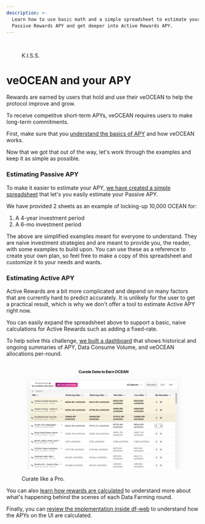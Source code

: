 ```yaml
---
description: >-
  Learn how to use basic math and a simple spreadsheet to estimate your
  Passive Rewards APY and get deeper into Active Rewards APY.
---
```


<figure><img src="../../.gitbook/assets/gif/mafs.gif" alt=""><figcaption><p>K.I.S.S.</p></figcaption></figure>

# veOCEAN and your APY

Rewards are earned by users that hold and use their veOCEAN to help the protocol improve and grow.  

To receive competitve short-term APYs, veOCEAN requires users to make long-term commitments.

First, make sure that you [understand the basics of APY](../../rewards/df-veocean.md) and how veOCEAN works.

Now that we got that out of the way, let's work through the examples and keep it as simple as possible.

### Estimating Passive APY

To make it easier to estimate your APY, [we have created a simple spreadsheet](https://docs.google.com/spreadsheets/d/1zzuW5pBbX6j6hZL_XtJDtSR2-rDHa_LGOEwgoQ4D8lk/edit?usp=sharing) that let's you easily estimate your Passive APY.

We have provided 2 sheets as an example of locking-up 10,000 OCEAN for:
1. A 4-year investment period
2. A 6-mo investment period

The above are simplified examples meant for everyone to understand. They are naive investment strategies and are meant to provide you, the reader, with some examples to build upon. You can use these as a reference to create your own plan, so feel free to make a copy of this spreadsheet and customize it to your needs and wants.

### Estimating Active APY

Active Rewards are a bit more complicated and depend on many factors that are currently hard to predict accurately. It is unlikely for the user to get a practical result, which is why we don't offer a tool to estimate Active APY right now.

You can easily expand the spreadsheet above to support a basic, naive calculations for Active Rewards such as adding a fixed-rate.

To help solve this challenge, [we built a dashboard](https://df.oceandao.org/volume-df) that shows historical and ongoing summaries of APY, Data Consume Volume, and veOCEAN allocations per-round.

<figure><img src="../../.gitbook/assets/rewards/curate-datasets.png" alt=""><figcaption><p>Curate like a Pro.</p></figcaption></figure>

You can also [learn how rewards are calculated](../../rewards/df-volumedf.md#how-rewards-are-calculated) to understand more about what's happening behind the scenes of each Data Farming round.

Finally, you can [review the implementation inside df-web](https://github.com/oceanprotocol/df-web/blob/main/src/utils/rewards.js) to understand how the APYs on the UI are calculated.